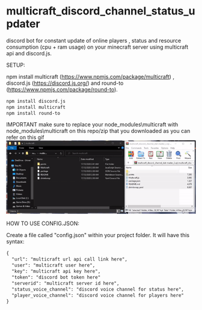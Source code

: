 # multicraft_discord_channel_status_updater
discord bot for constant update of online players , status and resource consumption (cpu + ram usage) on your minecraft server using multicraft api and discord.js.

SETUP:

npm install multicraft (https://www.npmjs.com/package/multicraft) , discord.js (https://discord.js.org/) and round-to (https://www.npmjs.com/package/round-to).

```
npm install discord.js
npm install multicraft
npm install round-to
```

IMPORTANT
make sure to replace your node_modules\multicraft with node_modules\multicraft on this repo/zip that you downloaded as you can refer on this gif
![](https://raw.githubusercontent.com/Azan-Shah/multicraft_discord_channel_stat/master/readme%20stuff/replace.gif)

HOW TO USE CONFIG.JSON:

Create a file called "config.json" within your project folder. It will have this syntax:

```
{
  "url": "multicraft url api call link here",
  "user": "multicraft user here",
  "key": "multicraft api key here",
  "token": "discord bot token here"
  "serverid": "multicraft server id here",
  "status_voice_channel": "discord voice channel for status here",
  "player_voice_channel": "discord voice channel for players here" 
}
```
